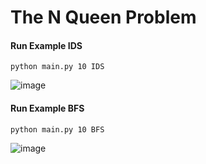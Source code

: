 # The N Queen Problem

#### Run Example IDS
```
python main.py 10 IDS
```
![image](https://user-images.githubusercontent.com/57009004/158639988-0bfd9abf-30c7-46f4-81dc-920b1e6df4b7.png)


#### Run Example BFS

```
python main.py 10 BFS
```

![image](https://user-images.githubusercontent.com/57009004/158640800-2ee88081-25f7-4451-8174-4c4799603ee7.png)